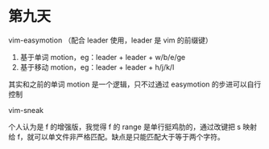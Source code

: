 # 第九天

vim-easymotion （配合 leader 使用，leader 是 vim 的前缀键）

1. 基于单词 motion，eg：leader + leader + w/b/e/ge
2. 基于移动 motion，eg：leader + leader + h/j/k/l

其实和之前的单词 motion 是一个逻辑，只不过通过 easymotion 的步进可以自行控制

vim-sneak

个人认为是 f 的增强版，我觉得 f 的 range 是单行挺鸡肋的，通过改键把 s 映射给 f，就可以单文件非严格匹配。缺点是只能匹配大于等于两个字符。
